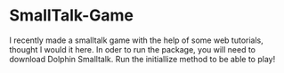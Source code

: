 # SmallTalk-Game
I recently made a smalltalk game with the help of some web tutorials, thought I would it here.
In oder to run the package, you will need to download Dolphin Smalltalk. Run the initiallize method to be able to play!
